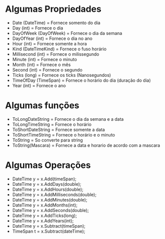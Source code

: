 # Algumas Propriedades

- Date (DateTime) = Fornece somento do dia
- Day (int) = Fornece o dia
- DayOfWeek (DayOfWeek) = Fornece o dia da semana
- DayOfYear (int) = Fornece o dia no ano
- Hour (int) = Fornece somente a hora
- Kind (DateTimeKind) = Fornece o fuso horário
- Millisecond (int) = Fornece o milissegundo
- Minute (int) = Fornece o minuto
- Month (int) = Fornece o mês
- Second (int) = Fornece o segundo
- Ticks (long) = Fornece os ticks (Nanosegundos)
- TimeOfDay (TimeSpan) = Fornece o horário do dia (duração do dia)
- Year (int) = Fornece o ano 

# Algumas funções

- ToLongDateString = Fornece o dia da semana e a data
- ToLongTimeString = Fornece o horário
- ToShortDateString = Fornece somente a data
- ToShortTimeString = Fornece o horário e o minuto
- ToString = So converte para string
- ToString(Mascara) = Fornece a data e horario de acordo com a mascara

# Algumas Operações

- DateTime y = x.Add(timeSpan);
- DateTime y = x.AddDays(double);
- DateTime y = x.AddHours(double);
- DateTime y = x.AddMilliseconds(double);
- DateTime y = x.AddMinutes(double);
- DateTime y = x.AddMonths(int);
- DateTime y = x.AddSeconds(double);
- DateTime y = x.AddTicks(long);
- DateTime y = x.AddYears(int);
- DateTime y = x.Subtract(timeSpan);
- TimeSpan t = x.Subtract(dateTime);

